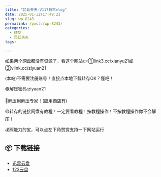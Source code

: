 ```yaml
---
title: "昆廷夫夫-V117日常vlog"
date: 2025-01-12T17:49:21
slug: wp-8243
permalink: /posts/wp-8243/
categories:
  - 精华
  - 昆廷夫夫
tags:

---
```


如果两个网盘都没有资源了，看这个网站👉①link3.cc/xianyu21或②vlink.cc/ziyuan21

(本站)不需要注册账号！直接点本地下载转存OK？懂吧！

🟢解压密码:ziyuan21

🔵解压用解压专家！(应用商店有)

🟡转存的链接网盘有教程！一定要看教程！按教程操作！不按教程操作你不会解压！

💰🈶能力的宝，可以点左下角赞赏支持一下网站运行

## 📦 下载链接
- [迅雷云盘](https://blziyuan21.com/pay-download/8243?key=2f7bd1914a&down_id=0)
- [123云盘](https://blziyuan21.com/pay-download/8243?key=2f7bd1914a&down_id=1)

